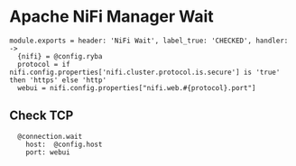 
# Apache NiFi Manager Wait

    module.exports = header: 'NiFi Wait', label_true: 'CHECKED', handler: ->
      {nifi} = @config.ryba
      protocol = if nifi.config.properties['nifi.cluster.protocol.is.secure'] is 'true' then 'https' else 'http'
      webui = nifi.config.properties["nifi.web.#{protocol}.port"]

## Check TCP

      @connection.wait
        host:  @config.host
        port: webui
